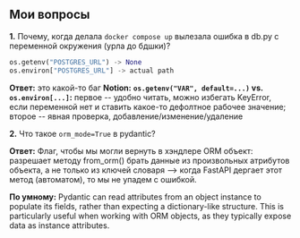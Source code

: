 ## Мои вопросы

**1.** Почему, когда делала ```docker compose up``` вылезала ошибка в db.py с переменной окружения (урла до бдшки)?
```python
os.getenv("POSTGRES_URL") -> None
os.environ["POSTGRES_URL"] -> actual path
```
**Ответ:** это какой-то баг
**Notion:**
**```os.getenv("VAR", default=...)``` vs. ```os.environ[...]```:** первое -- удобно читать, можно избегать KeyError, если переменной нет и ставить какое-то дефолтное рабочее значение; второе -- явная проверка, добавление/изменение/удаление

**2.** Что такое ```orm_mode=True``` в pydantic?

**Ответ:** Флаг, чтобы мы могли вернуть в хэндлере ORM объект: разрешает методу from_orm() брать данные из произвольных атрибутов объекта, а не только из ключей словаря --> когда FastAPI дергает этот метод (автоматом), то мы не упадем с ошибкой.

**По умному:**
Pydantic can read attributes from an object instance to populate its fields, rather than expecting a dictionary-like structure. This is particularly useful when working with ORM objects, as they typically expose data as instance attributes.
